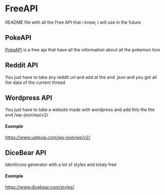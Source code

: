 # FreeAPI
README file with all the Free API that i know, i will use in the future

## PokeAPI
[PokeAPI](https://pokeapi.co) is a free api that have all the information about all the pokemon lore

## Reddit API
You just have to take any reddit url and add at the end .json and you got all the data of the current thread

## Wordpress API
You just have to take a website made with wordpress and add this the the end /wp-json/wp/v2/
#### Exemple
https://www.uptevia.com/wp-json/wp/v2/

## DiceBear API
IdentIcons generator with a lot of styles and totaly free
#### Exemple
https://www.dicebear.com/styles/
